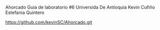 Ahorcado
Guia de laboratorio #6 
Universida De Antioquia
Kevin Cufiño
Estefania Quintero

https://github.com/kevinSC/Ahorcado.git
